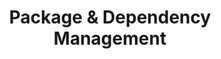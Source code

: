 ---
layout: module
title: "Package & Dependency Management"
type: topic
num: 4
draft: 0
start_date: 2025-02-11
description: >
   When developing software, it is common to rely on dependencies -- code that has been developed by other people. However, <em>your code</em> isn't the only code that changes. Dependencies (and their dependencies, and their dependencies' dependencies) also evolve over time as new features are added and bugs are patched. Given this, in this unit we will examine some tools, approaches, and considerations for managing code dependencies. We will also experiment with a few different dependency management tools, such as npm, poetry, and apt.

slides: 
    - start_date: "2025-02-11"
      num: 6
      draft: 0
      type: lecture
      title: Package & Dependency Management
      url: https://docs.google.com/presentation/d/1hNrQ73xwDzFbMB9lK633KoodLb_FOIza/edit?usp=sharing&ouid=113376576186080604800&rtpof=true&sd=true
labs: [5]
readings:
    - start_date: "2025-02-11"
      title: Chapter 21. Dependency Management
      type: reading
      url: https://abseil.io/resources/swe-book/html/ch21.html
      required: 1
    - start_date: "2025-02-11"
      title: How one programmer broke the internet by deleting a tiny piece of code.
      type: reading
      url: https://qz.com/646467/how-one-programmer-broke-the-internet-by-deleting-a-tiny-piece-of-code
      required: 1
    - start_date: "2025-02-11"
      title: NPM’s "everything" debacle.
      type: reading
      url: https://socket.dev/blog/when-everything-becomes-too-much
      required: 1
    - start_date: "2025-02-11"
      title: Havoc Pennington's 2017 blog post
      type: reading
      url: https://blog.ometer.com/2017/01/10/dear-package-managers-dependency-resolution-results-should-be-in-version-control/
      notes: Outlines the problems with non-exact dependency resolution
    - start_date: "2025-02-11"
      title: Facebook's blog post upon the release of yarn
      type: reading
      url: https://engineering.fb.com/2016/10/11/web/yarn-a-new-package-manager-for-javascript/
      notes: How did Facebook solve some of the dependency resolution challenges noted in our other readings?

questions:
    - What do we mean by "dependency management"?
    - What happened in the "leftpad" debacle? What happened in the "everything" debacle? Why should we care?
    - What are the trade-offs associated with relying on dependencies?
    - What should you consider before adding a new dependency to your software project?
    - What are some challenges with upgrading dependencies?
    - What are some dependencies that we have used in this class?
    - What are some common features of a good dependency management system?
    - What is the purpose of the Poetry lock file and the package.json lock file?
    - > 
        Different dependency management systems are used for different parts of the software stack. What are some examples of dependency managers that are used for: <em>operating systems</em>, <em>software languages (e.g., python, node.js, ruby, etc.</em>, <em>server configuration</em>?

---